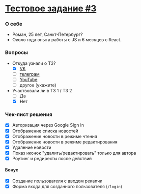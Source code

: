 [Тестовое задание #3](https://maxpfrontend.ru/zametki/testovoe-zadanie-3/)
===

### О себе

- Роман, 25 лет, Санкт-Петербург?
- Около года опыта работы с JS и 6 месяцев с React.

### Вопросы

- Откуда узнали о ТЗ?
  - [x] [VK](https://vk.com/maxpfrontend)
  - [ ] [телеграм](https://t.me/maxpfrontend)
  - [ ] [YouTube](https://www.youtube.com/channel/UCqJyAVWwIqPWKEkfCSP1y4Q)
  - [ ] другое (укажите)
- Участвовали ли в ТЗ 1 / ТЗ 2
  - [ ] Да
  - [x] Нет

### Чек-лист решения

- [x] Авторизация через Google Sign In
- [x] Отображение списка новостей
- [x] Отображение новости в режиме чтения
- [x] Отображение новости в режиме редактирования
- [x] Удаление новости
- [x] Показ иконок "удалить/редактировать" только для автора
- [x] Роутинг и редиректы после действий

#### Бонус

- [x] Создание пользователя с вводом рекапчи
- [x] Форма входа для созданного пользователя (`/login`)
